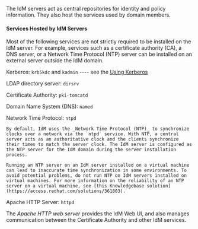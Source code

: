 
The IdM servers act as central repositories for identity and policy information. They also host the services used by domain members.

#### Services Hosted by IdM Servers

Most of the following services are not strictly required to be installed on the IdM server. For example, services such as a certificate authority (CA), a DNS server, or a Network Time Protocol (NTP) server can be installed on an external server outside the IdM domain.

Kerberos: `krb5kdc` and `kadmin`   ---- see the [Using Kerberos](https://access.redhat.com/documentation/en-us/red_hat_enterprise_linux/7/html-single/system-level_authentication_guide/index#Using_Kerberos)

LDAP directory server: `dirsrv`

Certificate Authority: `pki-tomcatd`

Domain Name System (DNS): `named`

Network Time Protocol: `ntpd`

```
By default, IdM uses the _Network Time Protocol (NTP)_ to synchronize clocks over a network via the `ntpd` service. With NTP, a central server acts as an authoritative clock and the clients synchronize their times to match the server clock. The IdM server is configured as the NTP server for the IdM domain during the server installation process.

Running an NTP server on an IdM server installed on a virtual machine can lead to inaccurate time synchronization in some environments. To avoid potential problems, do not run NTP on IdM servers installed on virtual machines. For more information on the reliability of an NTP server on a virtual machine, see [this Knowledgebase solution](https://access.redhat.com/solutions/361803).
```

Apache HTTP Server: `httpd`

The _Apache HTTP web server_ provides the IdM Web UI, and also manages communication between the Certificate Authority and other IdM services.



